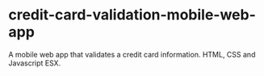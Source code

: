 # credit-card-validation-mobile-web-app
A mobile web app that validates a credit card information. HTML, CSS and Javascript ESX.
